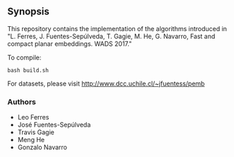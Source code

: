 ## Synopsis

This repository contains the implementation of the algorithms introduced in "L. Ferres, J. Fuentes-Sepúlveda, T. Gagie, M. He, G. Navarro, Fast and compact planar embeddings. WADS 2017."

To compile:
```
bash build.sh
```

For datasets, please visit http://www.dcc.uchile.cl/~jfuentess/pemb

### Authors

* Leo Ferres
* José Fuentes-Sepúlveda
* Travis Gagie
* Meng He
* Gonzalo Navarro
